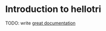 # Introduction to hellotri

TODO: write [great documentation](http://jacobian.org/writing/great-documentation/what-to-write/)
